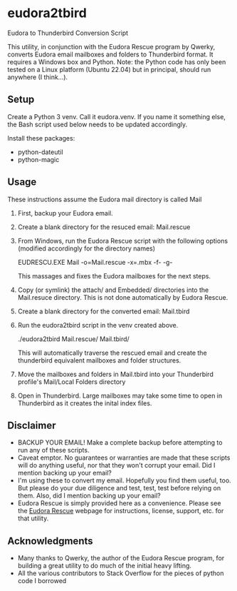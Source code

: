 # eudora2tbird
Eudora to Thunderbird Conversion Script

This utility, in conjunction with the Eudora Rescue program by Qwerky,
converts Eudora email mailboxes and folders to Thunderbird format.  It
requires a Windows box and Python.  Note: the Python
code has only been tested on a Linux platform (Ubuntu 22.04) but in
principal, should run anywhere (I think...).

## Setup
Create a Python 3 venv.  Call it eudora.venv.  If you name it something
else, the Bash script used below needs to be updated accordingly.

Install these packages:
- python-dateutil
- python-magic

## Usage
These instructions assume the Eudora mail directory is called Mail

1.  First, backup your Eudora email.

2.  Create a blank directory for the resuced email:  Mail.rescue

3.  From Windows, run the Eudora Rescue script with the following options
    (modified accordingly for the directory names)

    EUDRESCU.EXE Mail -o=Mail.rescue -x=.mbx -f- -g-

    This massages and fixes the Eudora mailboxes for the next steps.

4.  Copy (or symlink) the attach/ and Embedded/ directories into the
    Mail.resuce directory.  This is not done automatically by Eudora Rescue.

4.  Create a blank directory for the converted email:  Mail.tbird

5.  Run the eudora2tbird script in the venv created above.

    ./eudora2tbird Mail.rescue/ Mail.tbird/
    
    This will automatically traverse the rescued email and create the 
    thunderbird equivalent mailboxes and folder structures.

6.  Move the mailboxes and folders in Mail.tbird into your Thunderbird
    profile's Mail/Local Folders directory

7.  Open in Thunderbird.  Large mailboxes may take some time to open in 
    Thunderbird as it creates the inital index files.

## Disclaimer
- BACKUP YOUR EMAIL!  Make a complete backup before attempting to run any of
  these scripts.
- Caveat emptor.  No guarantees or warranties are made that these scripts
  will do anything useful, nor that they won't corrupt your email.  Did I
  mention backing up your email?
- I'm using these to convert my email.  Hopefully you find them useful, too. 
  But please do your due diligence and test, test, test before relying on
  them.  Also, did I mention backing up your email?
- Eudora Rescue is simply provided here as a convenience.  Please see the
  [Eudora Rescue](http://qwerky.50webs.com/eudorarescue/) webpage
  for instructions, license, support, etc. for that utility.

## Acknowledgments
- Many thanks to Qwerky, the author of the Eudora Rescue program, for building a great
  utility to do much of the initial heavy lifting.
- All the various contributors to Stack Overflow for the pieces of python
  code I borrowed
